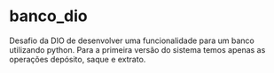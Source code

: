 # banco_dio
Desafio da DIO de desenvolver uma funcionalidade para um banco utilizando python. Para a primeira versão do sistema temos apenas as operações depósito, saque e extrato. 
